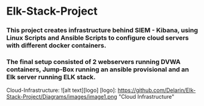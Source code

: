 # Elk-Stack-Project
### This project creates infrastructure behind SIEM - Kibana, using Linux Scripts and Ansible Scripts to configure cloud servers with different docker containers.
### The final setup consisted of 2 webservers running DVWA containers, Jump-Box running an ansible provisional and an Elk server running ELK stack.

Cloud-Infrastructure:
![alt text][logo]
[logo]: https://github.com/Delarin/Elk-Stack-Project/Diagrams/images/image1.png "Cloud Infrastructure"


